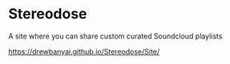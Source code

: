# Stereodose
A site where you can share custom curated Soundcloud playlists

https://drewbanyai.github.io/Stereodose/Site/